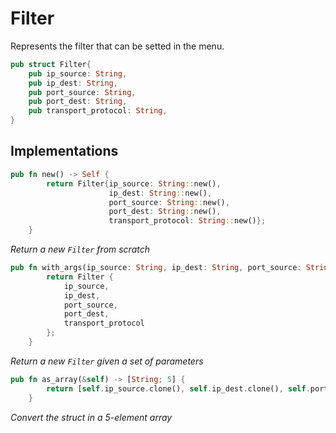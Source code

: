 # Filter
Represents the filter that can be setted in the menu.

```rust
pub struct Filter{
    pub ip_source: String,
    pub ip_dest: String,
    pub port_source: String,
    pub port_dest: String,
    pub transport_protocol: String,
}
```

## Implementations
```rust
pub fn new() -> Self {
        return Filter{ip_source: String::new(),
                      ip_dest: String::new(),
                      port_source: String::new(),
                      port_dest: String::new(),
                      transport_protocol: String::new()};
    }
```
_Return a new `Filter` from scratch_

```rust
pub fn with_args(ip_source: String, ip_dest: String, port_source: String, port_dest: String, transport_protocol: String) -> Self {
        return Filter {
            ip_source,
            ip_dest,
            port_source,
            port_dest,
            transport_protocol
        };
    }
```
_Return a new `Filter` given a set of parameters_ 

```rust
pub fn as_array(&self) -> [String; 5] {
        return [self.ip_source.clone(), self.ip_dest.clone(), self.port_source.clone(), self.port_dest.clone(), self.transport_protocol.clone()];
    }
```
_Convert the struct in a 5-element array_

